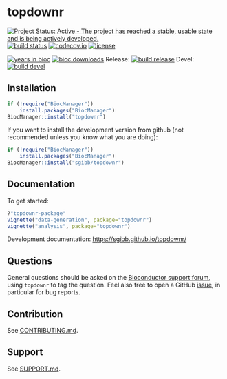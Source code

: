 # topdownr

<!-- badges: start -->
[![Project Status: Active - The project has reached a stable, usable state and is being actively developed.](https://www.repostatus.org/badges/latest/active.svg)](https://www.repostatus.org/#active)
[![build status](https://github.com/sgibb/topdownr/workflows/R-CMD-check-bioc/badge.svg)](https://github.com/sgibb/topdownr/actions)
[![codecov.io](https://img.shields.io/codecov/c/github/sgibb/topdownr.svg?branch=master)](https://codecov.io/github/sgibb/topdownr/?branch=master)
[![license](https://img.shields.io/badge/license-GPL%20%28%3E=%203%29-brightgreen.svg?style=flat)](https://www.gnu.org/licenses/gpl-3.0.html)

[![years in bioc](https://bioconductor.org/shields/years-in-bioc/topdownr.svg)](https://bioconductor.org/packages/release/bioc/html/topdownr.html)
[![bioc downloads](https://bioconductor.org/shields/downloads/topdownr.svg)](https://bioconductor.org/packages/stats/bioc/topdownr/)
Release: [![build release](https://bioconductor.org/shields/build/release/bioc/topdownr.svg)](https://bioconductor.org/checkResults/release/bioc-LATEST/topdownr/)
Devel: [![build devel](https://bioconductor.org/shields/build/devel/bioc/topdownr.svg)](https://bioconductor.org/checkResults/devel/bioc-LATEST/topdownr/)
<!-- badges: end -->

## Installation

```r
if (!require("BiocManager"))
    install.packages("BiocManager")
BiocManager::install("topdownr")
```

If you want to install the development version from github
(not recommended unless you know what you are doing):

```r
if (!require("BiocManager"))
    install.packages("BiocManager")
BiocManager::install("sgibb/topdownr")
```

## Documentation

To get started:

```r
?"topdownr-package"
vignette("data-generation", package="topdownr")
vignette("analysis", package="topdownr")
```

Development documentation: https://sgibb.github.io/topdownr/

## Questions

General questions should be asked on
the [Bioconductor support forum](https://support.bioconductor.org/),
using `topdownr` to tag the question. Feel also free to open a
GitHub [issue](https://github.com/sgibb/topdownr/issues), in
particular for bug reports.

## Contribution

See [CONTRIBUTING.md](CONTRIBUTING.md).

## Support

See [SUPPORT.md](SUPPORT.md).
